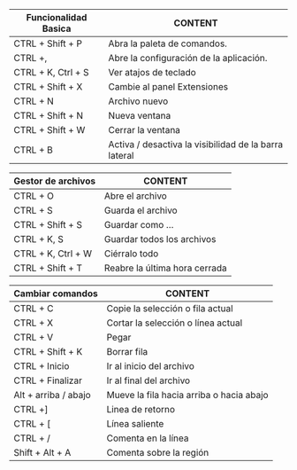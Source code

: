 | **Funcionalidad Basica**  | CONTENT                                                 |
| ------------------------- | ------------------------------------------------------- |
|  CTRL + Shift + P         | Abra la paleta de comandos.                             |
|  CTRL +,                  | Abre la configuración de la aplicación.                 |  
|  CTRL + K, Ctrl + S       | Ver atajos de teclado                                   |
|  CTRL + Shift + X         | Cambie al panel Extensiones                             |
|  CTRL + N                 | Archivo nuevo                                           |
|  CTRL + Shift + N         | Nueva ventana                                           |
|  CTRL + Shift + W         | Cerrar la ventana                                       | 
|  CTRL + B                 | Activa / desactiva la visibilidad de la barra lateral   |    


| **Gestor de archivos**    | CONTENT                                          |
| ------------------------- | ------------------------------------------------ |
|  CTRL + O                 | Abre el archivo                                  |
|  CTRL + S                 | Guarda el archivo                                |
|  CTRL + Shift + S         | Guardar como …                                   |
|  CTRL + K, S              | Guardar todos los archivos                       |
|  CTRL + K, Ctrl + W       | Ciérralo todo                                    |
|  CTRL + Shift + T         | Reabre la última hora cerrada                    |


| **Cambiar comandos**      | CONTENT                                            |
| ------------------------- | -------------------------------------------------- |
|  CTRL + C                 | Copie la selección o fila actual                   |
|  CTRL + X                 | Cortar la selección o línea actual                 |
|  CTRL + V                 | Pegar                                              |
|  CTRL + Shift + K         | Borrar fila                                        |
|  CTRL + Inicio            | Ir al inicio del archivo                           |
|  CTRL + Finalizar         | Ir al final del archivo                            |
|  Alt  + arriba / abajo    | Mueve la fila hacia arriba o hacia abajo           |
|  CTRL +]                  | Linea de retorno                                   |
|  CTRL + [                 | Línea saliente                                     |
|  CTRL + /                 | Comenta en la línea                                |
|  Shift + Alt + A          | Comenta sobre la región                            |
